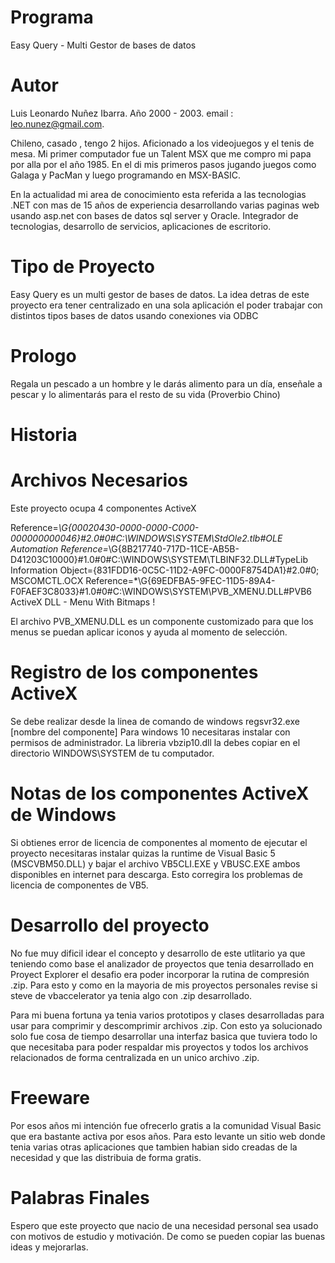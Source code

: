 # Programa
Easy Query - Multi Gestor de bases de datos 

# Autor
Luis Leonardo Nuñez Ibarra. Año 2000 - 2003. email : leo.nunez@gmail.com. 

Chileno, casado , tengo 2 hijos. Aficionado a los videojuegos y el tenis de mesa. Mi primer computador fue un Talent MSX que me compro mi papa por alla por el año 1985. En el di mis primeros pasos jugando juegos como Galaga y PacMan y luego programando en MSX-BASIC. 

En la actualidad mi area de conocimiento esta referida a las tecnologias .NET con mas de 15 años de experiencia desarrollando varias paginas web usando asp.net con bases de datos sql server y Oracle. Integrador de tecnologias, desarrollo de servicios, aplicaciones de escritorio.

# Tipo de Proyecto
Easy Query es un multi gestor de bases de datos. La idea detras de este proyecto era tener centralizado en una sola aplicación el poder trabajar con distintos tipos bases de datos usando conexiones via ODBC

# Prologo
Regala un pescado a un hombre y le darás alimento para un día, enseñale a pescar y lo alimentarás para el resto de su vida (Proverbio Chino)

# Historia


# Archivos Necesarios
Este proyecto ocupa 4 componentes ActiveX 

Reference=*\G{00020430-0000-0000-C000-000000000046}#2.0#0#C:\WINDOWS\SYSTEM\StdOle2.tlb#OLE Automation
Reference=*\G{8B217740-717D-11CE-AB5B-D41203C10000}#1.0#0#C:\WINDOWS\SYSTEM\TLBINF32.DLL#TypeLib Information
Object={831FDD16-0C5C-11D2-A9FC-0000F8754DA1}#2.0#0; MSCOMCTL.OCX
Reference=*\G{69EDFBA5-9FEC-11D5-89A4-F0FAEF3C8033}#1.0#0#C:\WINDOWS\SYSTEM\PVB_XMENU.DLL#PVB6 ActiveX DLL - Menu With Bitmaps !

El archivo PVB_XMENU.DLL es un componente customizado para que los menus se puedan aplicar iconos y ayuda al momento de selección.

# Registro de los componentes ActiveX
Se debe realizar desde la linea de comando de windows regsvr32.exe [nombre del componente]
Para windows 10 necesitaras instalar con permisos de administrador. 
La libreria vbzip10.dll la debes copiar en el directorio WINDOWS\SYSTEM de tu computador.

# Notas de los componentes ActiveX de Windows
Si obtienes error de licencia de componentes al momento de ejecutar el proyecto necesitaras instalar quizas la runtime de Visual Basic 5 (MSCVBM50.DLL) y bajar el archivo VB5CLI.EXE y VBUSC.EXE ambos disponibles en internet para descarga. Esto corregira los problemas de licencia de componentes de VB5.

# Desarrollo del proyecto
No fue muy dificil idear el concepto y desarrollo de este utlitario ya que teniendo como base el analizador de proyectos que tenia desarrollado en Proyect Explorer el desafio era poder incorporar la rutina de compresión .zip. Para esto y como en la mayoria de mis proyectos personales revise si steve de vbaccelerator ya tenia algo con .zip desarrollado.

Para mi buena fortuna ya tenia varios prototipos y clases desarrolladas para usar para comprimir y descomprimir archivos .zip. Con esto ya solucionado solo fue cosa de tiempo desarrollar una interfaz basica que tuviera todo lo que necesitaba para poder respaldar mis proyectos y todos los archivos relacionados de forma centralizada en un unico archivo .zip.

# Freeware
Por esos años mi intención fue ofrecerlo gratis a la comunidad Visual Basic que era bastante activa por esos años. Para esto levante un sitio web donde tenia varias otras aplicaciones que tambien habian sido creadas de la necesidad y que las distribuia de forma gratis.

# Palabras Finales
Espero que este proyecto que nacio de una necesidad personal sea usado con motivos de estudio y motivación. De como se pueden copiar las buenas ideas y mejorarlas. 

